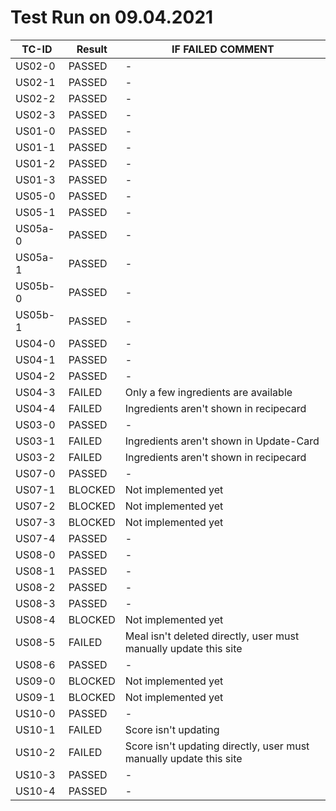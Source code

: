 # Test Run on 09.04.2021

| TC-ID | Result | IF FAILED COMMENT |
| --- | --- | --- |
| US02-0 | PASSED | - |
| US02-1 | PASSED | - |
| US02-2 | PASSED | - |
| US02-3 | PASSED | - |
| US01-0 | PASSED | - |
| US01-1 | PASSED | - |
| US01-2 | PASSED | - |
| US01-3 | PASSED | - |
| US05-0 | PASSED | - |
| US05-1 | PASSED | - |
| US05a-0 | PASSED | - |
| US05a-1 | PASSED | - |
| US05b-0 | PASSED | - |
| US05b-1 | PASSED | - |
| US04-0 | PASSED | - |
| US04-1 | PASSED | - |
| US04-2 | PASSED | - |
| US04-3 | FAILED | Only a few ingredients are available |
| US04-4 | FAILED | Ingredients aren&#39;t shown in recipecard |
| US03-0 | PASSED | - |
| US03-1 | FAILED | Ingredients aren&#39;t shown in Update-Card |
| US03-2 | FAILED | Ingredients aren&#39;t shown in recipecard |
| US07-0 | PASSED | - |
| US07-1 | BLOCKED | Not implemented yet |
| US07-2 | BLOCKED | Not implemented yet |
| US07-3 | BLOCKED | Not implemented yet |
| US07-4 | PASSED | - |
| US08-0 | PASSED | - |
| US08-1 | PASSED | - |
| US08-2 | PASSED | - |
| US08-3 | PASSED | - |
| US08-4 | BLOCKED | Not implemented yet |
| US08-5 | FAILED | Meal isn&#39;t deleted directly, user must manually update this site |
| US08-6 | PASSED | - |
| US09-0 | BLOCKED | Not implemented yet |
| US09-1 | BLOCKED | Not implemented yet |
| US10-0 | PASSED | - |
| US10-1 | FAILED | Score isn&#39;t updating |
| US10-2 | FAILED | Score isn&#39;t updating directly, user must manually update this site |
| US10-3 | PASSED | - |
| US10-4 | PASSED | - |
